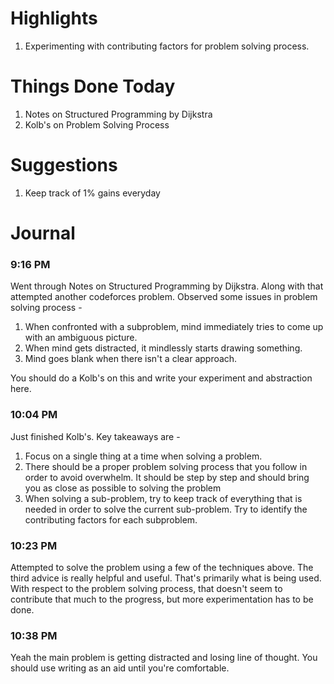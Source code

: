 # Highlights
1. Experimenting with contributing factors for problem solving process.

# Things Done Today
1. Notes on Structured Programming by Dijkstra
2. Kolb's on Problem Solving Process

# Suggestions
1. Keep track of 1% gains everyday

# Journal
### 9:16 PM
Went through Notes on Structured Programming by Dijkstra. Along with that attempted another codeforces problem. Observed some issues in problem solving process - 
1. When confronted with a subproblem, mind immediately tries to come up with an ambiguous picture.
2. When mind gets distracted, it mindlessly starts drawing something.
3. Mind goes blank when there isn't a clear approach.

You should do a Kolb's on this and write your experiment and abstraction here.

### 10:04 PM
Just finished Kolb's. Key takeaways are - 
1. Focus on a single thing at a time when solving a problem.
2. There should be a proper problem solving process that you follow in order to avoid overwhelm. It should be step by step and should bring you as close as possible to solving the problem
3. When solving a sub-problem, try to keep track of everything that is needed in order to solve the current sub-problem. Try to identify the contributing factors for each subproblem.

### 10:23 PM
Attempted to solve the problem using a few of the techniques above. The third advice is really helpful and useful. That's primarily what is being used. With respect to the problem solving process, that doesn't seem to contribute that much to the progress, but more experimentation has to be done.

### 10:38 PM
Yeah the main problem is getting distracted and losing line of thought. You should use writing as an aid until you're comfortable.
